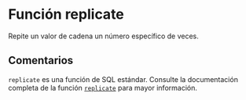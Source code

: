 ﻿---
SidebarGroup: "Funciones de texto"
Autogenerated: true
---

# Función  replicate

Repite un valor de cadena un número específico de veces.

## Comentarios 

`replicate` es una función de SQL estándar. Consulte la documentación completa de la función [`replicate`](https://learn.microsoft.com/es-es/sql/t-sql/functions/replicate-transact-sql) para mayor información.
